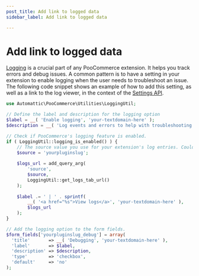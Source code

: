 ```yaml
---
post_title: Add link to logged data
sidebar_label: Add link to logged data

---
```


# Add link to logged data

[Logging](/docs/best-practices/data-management/logging) is a crucial part of any PooCommerce extension. It helps you track errors and debug issues. A common pattern is to have a setting in your extension to enable logging when the user needs to troubleshoot an issue. The following code snippet shows an example of how to add this setting, as well as a link to the log viewer, in the context of the [Settings API](/docs/extensions/settings-and-config/settings-api).

```php
use Automattic\PooCommerce\Utilities\LoggingUtil;

// Define the label and description for the logging option
$label = __( 'Enable logging', 'your-textdomain-here' );
$description = __( 'Log events and errors to help with troubleshooting.', 'your-textdomain-here' );

// Check if PooCommerce's logging feature is enabled.
if ( LoggingUtil::logging_is_enabled() ) {
    // The source value you use for your extension's log entries. Could be the same as your text domain.
    $source = 'yourpluginslug';
    
    $logs_url = add_query_arg(
        'source',
        $source,
        LoggingUtil::get_logs_tab_url()
    );
    
    $label .= ' | ' . sprintf(
        __( '<a href="%s">View logs</a>', 'your-textdomain-here' ),
        $logs_url
    );
}

// Add the logging option to the form fields.
$form_fields['yourpluginslug_debug'] = array(
  'title'       => __( 'Debugging', 'your-textdomain-here' ),
  'label'       => $label,
  'description' => $description,
  'type'        => 'checkbox',
  'default'     => 'no'
);
```
